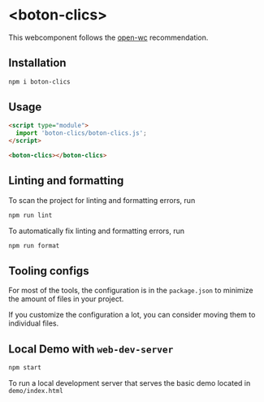 # \<boton-clics>

This webcomponent follows the [open-wc](https://github.com/open-wc/open-wc) recommendation.

## Installation

```bash
npm i boton-clics
```

## Usage

```html
<script type="module">
  import 'boton-clics/boton-clics.js';
</script>

<boton-clics></boton-clics>
```

## Linting and formatting

To scan the project for linting and formatting errors, run

```bash
npm run lint
```

To automatically fix linting and formatting errors, run

```bash
npm run format
```


## Tooling configs

For most of the tools, the configuration is in the `package.json` to minimize the amount of files in your project.

If you customize the configuration a lot, you can consider moving them to individual files.

## Local Demo with `web-dev-server`

```bash
npm start
```

To run a local development server that serves the basic demo located in `demo/index.html`
